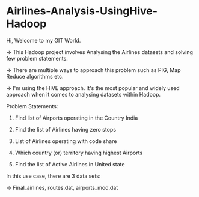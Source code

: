 # Airlines-Analysis-UsingHive-Hadoop
Hi, Welcome to my GIT World.

-> This Hadoop project involves Analysing the Airlines datasets and solving few problem statements.

-> There are multiple ways to approach this problem such as PIG, Map Reduce algorithms etc.

-> I'm using the HIVE approach. It's the most popular and widely used approach when it comes to analysing datasets within Hadoop.


Problem Statements:

1. Find list of Airports operating in the Country India

2. Find the list of Airlines having zero stops

3. List of Airlines operating with code share

4. Which country (or) territory having highest Airports

5. Find the list of Active Airlines in United state

In this use case, there are 3 data sets:

-> Final_airlines, routes.dat, airports_mod.dat
